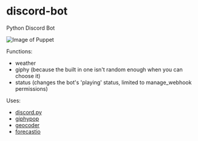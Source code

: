# discord-bot
Python Discord Bot

![Image of Puppet](https://github.com/nalabelle/discord-bot/raw/master/puppet.jpg)

Functions:
  - weather
  - giphy (because the built in one isn't random enough when you can choose it)
  - status (changes the bot's 'playing' status, limited to manage_webhook permissions)

Uses:
  - [discord.py](https://github.com/Rapptz/discord.py)
  - [giphypop](https://github.com/shaunduncan/giphypop)
  - [geocoder](https://github.com/DenisCarriere/geocoder)
  - [forecastio](https://github.com/ZeevG/python-forecast.io)
